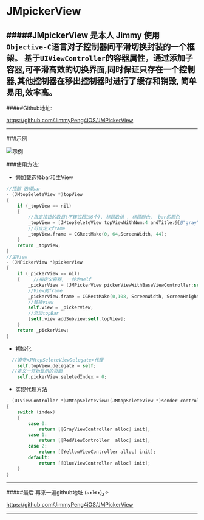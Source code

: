 # JMpickerView
#####JMpickerView 是本人 Jimmy 使用`Objective-C`语言对子控制器间平滑切换封装的一个框架。 基于`UIViewController`的容器属性，通过添加子容器,可平滑高效的切换界面,同时保证只存在一个控制器,其他控制器在移出控制器时进行了缓存和销毁, 简单易用,效率高。 
---
#####Github地址:

<https://github.com/JimmyPeng4iOS/JMPickerView>

---
###示例

![示例](http://upload-images.jianshu.io/upload_images/1115674-a59526da457009aa.gif?imageMogr2/auto-orient/strip)

###使用方法:

* 懒加载选择bar和主View

```objective-c
//顶部 选择bar
- (JMtopSeleteView *)topView
{
    if (_topView == nil)
    {
        //指定按钮的数目(不建议超过6个), 标题数组 , 标题颜色,  bar的颜色
        _topView = [JMtopSeleteView topViewWithNum:4 andTitle:@[@"gray",@"red",@"yellow",@"blue"] titleColor:[UIColor orangeColor] barColor:[UIColor whiteColor]];
        //可自定义frame
        _topView.frame = CGRectMake(0, 64,ScreenWidth, 44);
    }
    return _topView;
}
//主View
- (JMPickerView *)pickerView
{
    if (_pickerView == nil)
    {     //指定父容器, 一般为self
        _pickerView = [JMPickerView pickerViewWithBaseViewController:self];
        //View的frame
        _pickerView.frame = CGRectMake(0,108, ScreenWidth, ScreenHeight-108);
        //替换view
        self.view = _pickerView;
        //添加topBar
        [self.view addSubview:self.topView];
    }
    return _pickerView;
}
```

* 初始化

```objective-c
  //遵守<JMtopSeleteViewDelegate>代理
    self.topView.delegate = self;
  //定义一开始显示的页面
    self.pickerView.seletedIndex = 0;
```

* 实现代理方法

```objective-c
- (UIViewController *)JMtopSeleteView:(JMtopSeleteView *)sender controllerAt:(NSInteger)index
{
    switch (index)
    {
        case 0:
            return [[GrayViewController alloc] init];
        case 1:
            return [[RedViewController  alloc] init];
        case 2:
            return [[YellowViewController alloc] init];
        default:
            return [[BlueViewController alloc] init];
    }
}
```

---
#####最后 再来一遍github地址 (๑•̀ㅂ•́)و✧

<https://github.com/JimmyPeng4iOS/JMPickerView>

---